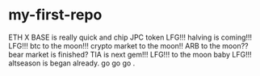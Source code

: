 # my-first-repo
ETH
X
BASE is really quick and chip
JPC token
LFG!!!
halving is coming!!!
LFG!!!
btc to the moon!!!
crypto market to the moon!!
ARB to the moon??
bear market is finished?
TIA is next gem!!!
LFG!!!
to the moon baby
LFG!!!
altseason is began already.
go go go
.
